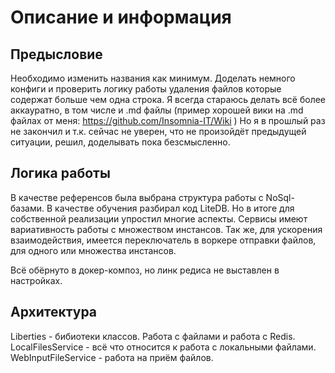 # Описание и информация

## Предысловие

Необходимо изменить названия как минимум. Доделать немного конфиги и проверить логику работы удаления файлов которые содержат больше чем одна строка.
Я всегда стараюсь делать всё более аккауратно, в том числе и .md файлы (пример хорошей вики на .md файлах от меня: https://github.com/Insomnia-IT/Wiki )
Но я в прошлый раз не закончил и т.к. сейчас не уверен, что не произойдёт предыдущей ситуации, решил, доделывать пока безсмысленно.

## Логика работы

В качестве референсов была выбрана структура работы с NoSql-базами. В качестве обучения разбирал код LiteDB. Но в итоге для собственной реализации упростил многие аспекты.
Сервисы имеют вариативность работы с множеством инстансов. Так же, для ускорения взаимодействия, имеется переключатель в воркере отправки файлов, для одного или множества инстансов.

Всё обёрнуто в докер-композ, но линк редиса не выставлен в настройках.

## Архитектура

Liberties - бибиотеки классов. Работа с файлами и работа с Redis.
LocalFilesService - всё что относится к работа с локальными файлами.
WebInputFileService - работа на приём файлов.
